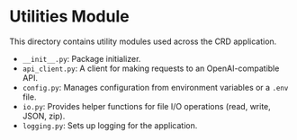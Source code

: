 # Utilities Module

This directory contains utility modules used across the CRD application.

- `__init__.py`: Package initializer.
- `api_client.py`: A client for making requests to an OpenAI-compatible API.
- `config.py`: Manages configuration from environment variables or a `.env` file.
- `io.py`: Provides helper functions for file I/O operations (read, write, JSON, zip).
- `logging.py`: Sets up logging for the application.